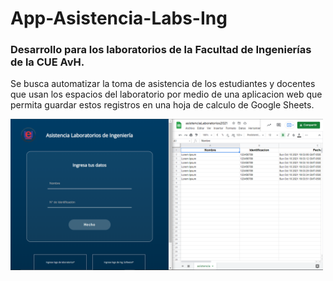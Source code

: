 <h1>App-Asistencia-Labs-Ing</h1>
<h3>Desarrollo para los laboratorios de la Facultad de Ingenierías de la CUE AvH.</h3>
<p>Se busca automatizar la toma de asistencia de los estudiantes y docentes que usan los espacios del laboratorio por medio de una aplicacion web que permita guardar estos registros en una hoja de calculo de Google Sheets.</p>
<img src="./public/ejemploWebApp.png" width="500px" height="auto">
